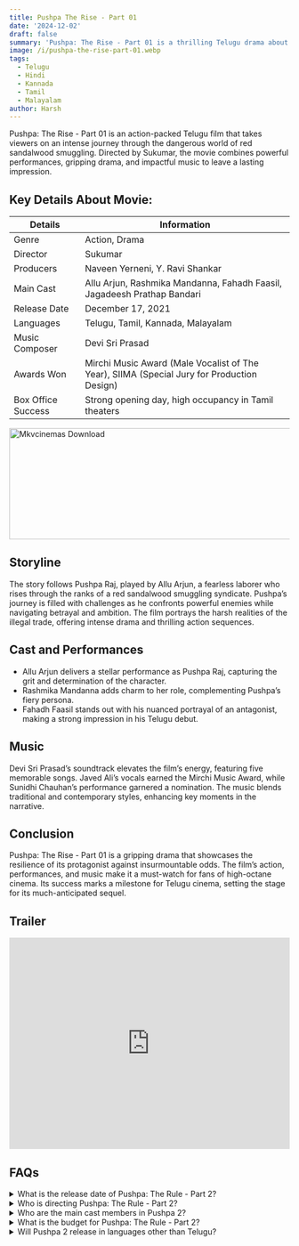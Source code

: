 ```yaml
---
title: Pushpa The Rise - Part 01
date: '2024-12-02'
draft: false
summary: 'Pushpa: The Rise - Part 01 is a thrilling Telugu drama about ambition, smuggling, and resilience. Starring Allu Arjun, it’s a cinematic powerhouse'
image: /i/pushpa-the-rise-part-01.webp
tags:
  - Telugu
  - Hindi
  - Kannada
  - Tamil
  - Malayalam
author: Harsh
---
```


Pushpa: The Rise - Part 01 is an action-packed Telugu film that takes viewers on an intense journey through the dangerous world of red sandalwood smuggling. Directed by Sukumar, the movie combines powerful performances, gripping drama, and impactful music to leave a lasting impression.

## Key Details About Movie:

| **Details**        | **Information**                                                                            |
| ------------------ | ------------------------------------------------------------------------------------------ |
| Genre              | Action, Drama                                                                              |
| Director           | Sukumar                                                                                    |
| Producers          | Naveen Yerneni, Y. Ravi Shankar                                                            |
| Main Cast          | Allu Arjun, Rashmika Mandanna, Fahadh Faasil, Jagadeesh Prathap Bandari                    |
| Release Date       | December 17, 2021                                                                          |
| Languages          | Telugu, Tamil, Kannada, Malayalam                                                          |
| Music Composer     | Devi Sri Prasad                                                                            |
| Awards Won         | Mirchi Music Award (Male Vocalist of The Year), SIIMA (Special Jury for Production Design) |
| Box Office Success | Strong opening day, high occupancy in Tamil theaters                                       |

<a href="https://mkvcinemas.buzz/bookmarks-list">
  <img src="/mkvcinemas-btn.webp" alt="Mkvcinemas Download" width="600" height="200" loading="lazy">
</a>

## Storyline

The story follows Pushpa Raj, played by Allu Arjun, a fearless laborer who rises through the ranks of a red sandalwood smuggling syndicate. Pushpa’s journey is filled with challenges as he confronts powerful enemies while navigating betrayal and ambition. The film portrays the harsh realities of the illegal trade, offering intense drama and thrilling action sequences.

## Cast and Performances

- Allu Arjun delivers a stellar performance as Pushpa Raj, capturing the grit and determination of the character.
- Rashmika Mandanna adds charm to her role, complementing Pushpa’s fiery persona.
- Fahadh Faasil stands out with his nuanced portrayal of an antagonist, making a strong impression in his Telugu debut.

## Music

Devi Sri Prasad’s soundtrack elevates the film’s energy, featuring five memorable songs. Javed Ali’s vocals earned the Mirchi Music Award, while Sunidhi Chauhan’s performance garnered a nomination. The music blends traditional and contemporary styles, enhancing key moments in the narrative.

## Conclusion

Pushpa: The Rise - Part 01 is a gripping drama that showcases the resilience of its protagonist against insurmountable odds. The film’s action, performances, and music make it a must-watch for fans of high-octane cinema. Its success marks a milestone for Telugu cinema, setting the stage for its much-anticipated sequel.

## Trailer

<iframe width="100%" height="380" src="https://www.youtube.com/embed/pKctjlxbFDQ" title={title} frameborder="0" allow="accelerometer; autoplay; clipboard-write; encrypted-media; gyroscope; picture-in-picture; web-share" referrerpolicy="strict-origin-when-cross-origin" allowfullscreen loading="lazy"></iframe>

## FAQs

<details>
  <summary>What is the release date of Pushpa: The Rule - Part 2?</summary>
  <p>The movie is set to release on December 5, 2024, in India.</p>
</details>

<details>
  <summary>Who is directing Pushpa: The Rule - Part 2?</summary>
  <p>The movie is directed by Sukumar, who also directed Pushpa: The Rise.</p>
</details>

<details>
  <summary>Who are the main cast members in Pushpa 2?</summary>
  <p>The main cast includes Allu Arjun, Rashmika Mandanna, and Fahadh Faasil.</p>
</details>

<details>
  <summary>What is the budget for Pushpa: The Rule - Part 2?</summary>
  <p>The movie has a budget of approximately ₹400-500 crore.</p>
</details>

<details>
  <summary>Will Pushpa 2 release in languages other than Telugu?</summary>
  <p>Yes, Pushpa: The Rule - Part 2 will be released in multiple languages for a wider audience.</p>
</details>
